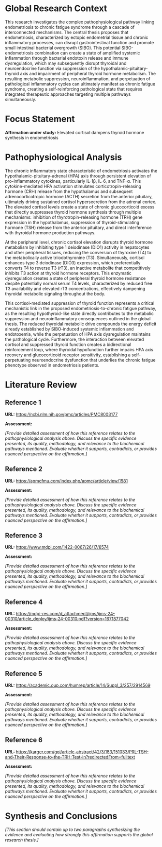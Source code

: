 # Global Research Context

This research investigates the complex pathophysiological pathway linking endometriosis to chronic fatigue syndrome through a cascade of interconnected mechanisms. The central thesis proposes that endometriosis, characterized by ectopic endometrial tissue and chronic inflammatory processes, can disrupt gastrointestinal function and promote small intestinal bacterial overgrowth (SIBO). This potential SIBO-endometriosis combination can create a state of amplified systemic inflammation through bacterial endotoxin release and immune dysregulation, which may subsequently disrupt thyroidal and neuroendocrine function via suppression of the hypothalamic-pituitary-thyroid axis and impairment of peripheral thyroid hormone metabolism. The resulting metabolic suppression, neuroinflammation, and perpetuation of pathological inflammatory cycles can ultimately manifest as chronic fatigue syndrome, creating a self-reinforcing pathological state that requires integrated therapeutic approaches targeting multiple pathways simultaneously.

# Focus Statement

**Affirmation under study:** Elevated cortisol dampens thyroid hormone synthesis in endometriosis

# Pathophysiological Analysis

The chronic inflammatory state characteristic of endometriosis activates the hypothalamic-pituitary-adrenal (HPA) axis through persistent elevation of pro-inflammatory cytokines, particularly IL-1β, IL-6, and TNF-α. This cytokine-mediated HPA activation stimulates corticotropin-releasing hormone (CRH) release from the hypothalamus and subsequent adrenocorticotropic hormone (ACTH) secretion from the anterior pituitary, ultimately driving sustained cortisol hypersecretion from the adrenal cortex. The elevated cortisol levels create a state of chronic glucocorticoid excess that directly suppresses thyroid hormone synthesis through multiple mechanisms: inhibition of thyrotropin-releasing hormone (TRH) gene expression in the hypothalamus, suppression of thyroid-stimulating hormone (TSH) release from the anterior pituitary, and direct interference with thyroidal hormone production pathways.

At the peripheral level, chronic cortisol elevation disrupts thyroid hormone metabolism by inhibiting type 1 deiodinase (DIO1) activity in hepatocytes and other peripheral tissues, reducing the conversion of thyroxine (T4) to the metabolically active triiodothyronine (T3). Simultaneously, cortisol enhances type 3 deiodinase (DIO3) expression, which preferentially converts T4 to reverse T3 (rT3), an inactive metabolite that competitively inhibits T3 action at thyroid hormone receptors. This enzymatic dysregulation creates a state of peripheral thyroid hormone resistance despite potentially normal serum T4 levels, characterized by reduced free T3 availability and elevated rT3 concentrations, effectively dampening thyroidal metabolic signaling throughout the body.

This cortisol-mediated suppression of thyroid function represents a critical mechanistic link in the proposed endometriosis-to-chronic fatigue pathway, as the resulting hypothyroid-like state directly contributes to the metabolic suppression and neuroinflammatory consequences outlined in the global thesis. The reduced thyroidal metabolic drive compounds the energy deficit already established by SIBO-induced systemic inflammation and endotoxemia, while the perpetuation of HPA axis dysregulation maintains the pathological cycle. Furthermore, the interaction between elevated cortisol and suppressed thyroid function creates a bidirectional reinforcement loop, where thyroidal hypofunction further impairs HPA axis recovery and glucocorticoid receptor sensitivity, establishing a self-perpetuating neuroendocrine dysfunction that underlies the chronic fatigue phenotype observed in endometriosis patients.

# Literature Review

## Reference 1

**URL:** https://ncbi.nlm.nih.gov/pmc/articles/PMC8003177

**Assessment:**

*[Provide detailed assessment of how this reference relates to the pathophysiological analysis above. Discuss the specific evidence presented, its quality, methodology, and relevance to the biochemical pathways mentioned. Evaluate whether it supports, contradicts, or provides nuanced perspective on the affirmation.]*

## Reference 2

**URL:** https://apmcfmu.com/index.php/apmc/article/view/1581

**Assessment:**

*[Provide detailed assessment of how this reference relates to the pathophysiological analysis above. Discuss the specific evidence presented, its quality, methodology, and relevance to the biochemical pathways mentioned. Evaluate whether it supports, contradicts, or provides nuanced perspective on the affirmation.]*

## Reference 3

**URL:** https://www.mdpi.com/1422-0067/26/17/8574

**Assessment:**

*[Provide detailed assessment of how this reference relates to the pathophysiological analysis above. Discuss the specific evidence presented, its quality, methodology, and relevance to the biochemical pathways mentioned. Evaluate whether it supports, contradicts, or provides nuanced perspective on the affirmation.]*

## Reference 4

**URL:** https://mdpi-res.com/d_attachment/ijms/ijms-24-00310/article_deploy/ijms-24-00310.pdf?version=1671877042

**Assessment:**

*[Provide detailed assessment of how this reference relates to the pathophysiological analysis above. Discuss the specific evidence presented, its quality, methodology, and relevance to the biochemical pathways mentioned. Evaluate whether it supports, contradicts, or provides nuanced perspective on the affirmation.]*

## Reference 5

**URL:** https://academic.oup.com/humrep/article/14/Suppl_3/257/2914569

**Assessment:**

*[Provide detailed assessment of how this reference relates to the pathophysiological analysis above. Discuss the specific evidence presented, its quality, methodology, and relevance to the biochemical pathways mentioned. Evaluate whether it supports, contradicts, or provides nuanced perspective on the affirmation.]*

## Reference 6

**URL:** https://karger.com/goi/article-abstract/42/3/183/151033/PRL-TSH-and-Their-Response-to-the-TRH-Test-in?redirectedFrom=fulltext

**Assessment:**

*[Provide detailed assessment of how this reference relates to the pathophysiological analysis above. Discuss the specific evidence presented, its quality, methodology, and relevance to the biochemical pathways mentioned. Evaluate whether it supports, contradicts, or provides nuanced perspective on the affirmation.]*

# Synthesis and Conclusions

*[This section should contain up to two paragraphs synthesizing the evidence and evaluating how strongly this affirmation supports the global research thesis.]*

